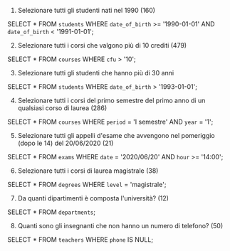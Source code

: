 1. Selezionare tutti gli studenti nati nel 1990 (160)

SELECT * FROM `students` WHERE `date_of_birth` >= '1990-01-01' AND `date_of_birth` < '1991-01-01'; 

2. Selezionare tutti i corsi che valgono più di 10 crediti (479)

SELECT * FROM `courses` WHERE `cfu` > '10'; 

3. Selezionare tutti gli studenti che hanno più di 30 anni

SELECT * FROM `students` WHERE `date_of_birth` > '1993-01-01'; 

4. Selezionare tutti i corsi del primo semestre del primo anno di un qualsiasi corso di
laurea (286)

SELECT * FROM `courses` WHERE `period` = 'I semestre' AND `year` = '1'; 

5. Selezionare tutti gli appelli d'esame che avvengono nel pomeriggio (dopo le 14) del
20/06/2020 (21)

SELECT * FROM `exams` WHERE `date` = '2020/06/20' AND `hour` >= '14:00'; 

6. Selezionare tutti i corsi di laurea magistrale (38)

SELECT * FROM `degrees` WHERE `level` = 'magistrale'; 


7. Da quanti dipartimenti è composta l'università? (12)

SELECT * FROM `departments`; 

8. Quanti sono gli insegnanti che non hanno un numero di telefono? (50)

SELECT * FROM `teachers` WHERE `phone` IS NULL; 